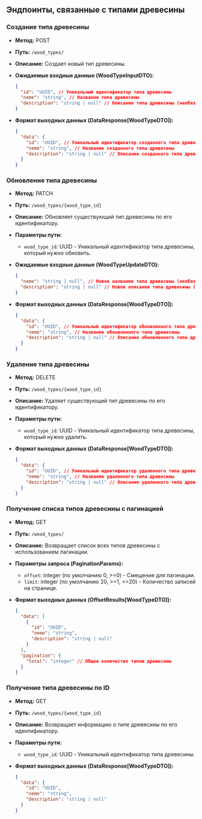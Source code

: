 
## Эндпоинты, связанные с типами древесины

### Создание типа древесины

- **Метод:** POST
- **Путь:** `/wood_types/`
- **Описание:** Создает новый тип древесины.

- **Ожидаемые входные данные (WoodTypeInputDTO):**
  ```json
  {
    "id": "UUID", // Уникальный идентификатор типа древесины
    "neme": "string", // Название типа древесины
    "description": "string | null" // Описание типа древесины (необязательно)
  }
  ```

- **Формат выходных данных (DataResponse[WoodTypeDTO]):**
  ```json
  {
    "data": {
      "id": "UUID", // Уникальный идентификатор созданного типа древесины
      "neme": "string", // Название созданного типа древесины
      "description": "string | null" // Описание созданного типа древесины (необязательно)
    }
  }
  ```

### Обновление типа древесины

- **Метод:** PATCH
- **Путь:** `/wood_types/{wood_type_id}`
- **Описание:** Обновляет существующий тип древесины по его идентификатору.

- **Параметры пути:**
  - `wood_type_id`: UUID - Уникальный идентификатор типа древесины, который нужно обновить.

- **Ожидаемые входные данные (WoodTypeUpdateDTO):**
  ```json
  {
    "neme": "string | null", // Новое название типа древесины (необязательно)
    "description": "string | null" // Новое описание типа древесины (необязательно)
  }
  ```

- **Формат выходных данных (DataResponse[WoodTypeDTO]):**
  ```json
  {
    "data": {
      "id": "UUID", // Уникальный идентификатор обновленного типа древесины
      "neme": "string", // Название обновленного типа древесины
      "description": "string | null" // Описание обновленного типа древесины (необязательно)
    }
  }
  ```

### Удаление типа древесины

- **Метод:** DELETE
- **Путь:** `/wood_types/{wood_type_id}`
- **Описание:** Удаляет существующий тип древесины по его идентификатору.

- **Параметры пути:**
  - `wood_type_id`: UUID - Уникальный идентификатор типа древесины, который нужно удалить.

- **Формат выходных данных (DataResponse[WoodTypeDTO]):**
  ```json
  {
    "data": {
      "id": "UUID", // Уникальный идентификатор удаленного типа древесины
      "neme": "string", // Название удаленного типа древесины
      "description": "string | null" // Описание удаленного типа древесины (необязательно)
    }
  }
  ```

### Получение списка типов древесины с пагинацией

- **Метод:** GET
- **Путь:** `/wood_types/`
- **Описание:** Возвращает список всех типов древесины с использованием пагинации.

- **Параметры запроса (PaginationParams):**
  - `offset`: integer (по умолчанию 0, >=0) - Смещение для пагинации.
  - `limit`: integer (по умолчанию 20, >=1, <=20) - Количество записей на странице.

- **Формат выходных данных (OffsetResults[WoodTypeDTO]):**
  ```json
  {
    "data": [
      {
        "id": "UUID",
        "neme": "string",
        "description": "string | null"
      }
    ],
    "pagination": {
      "total": "integer" // Общее количество типов древесины
    }
  }
  ```

### Получение типа древесины по ID

- **Метод:** GET
- **Путь:** `/wood_types/{wood_type_id}`
- **Описание:** Возвращает информацию о типе древесины по его идентификатору.

- **Параметры пути:**
  - `wood_type_id`: UUID - Уникальный идентификатор типа древесины.

- **Формат выходных данных (DataResponse[WoodTypeDTO]):**
  ```json
  {
    "data": {
      "id": "UUID",
      "neme": "string",
      "description": "string | null"
    }
  }
  ```